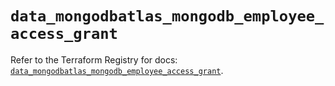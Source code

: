 # `data_mongodbatlas_mongodb_employee_access_grant`

Refer to the Terraform Registry for docs: [`data_mongodbatlas_mongodb_employee_access_grant`](https://registry.terraform.io/providers/mongodb/mongodbatlas/1.21.3/docs/data-sources/mongodb_employee_access_grant).
